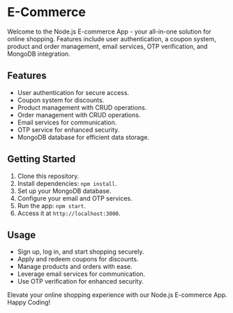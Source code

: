 # E-Commerce

Welcome to the Node.js E-commerce App - your all-in-one solution for online shopping. Features include user authentication, a coupon system, product and order management, email services, OTP verification, and MongoDB integration.

## Features

- User authentication for secure access.
- Coupon system for discounts.
- Product management with CRUD operations.
- Order management with CRUD operations.
- Email services for communication.
- OTP service for enhanced security.
- MongoDB database for efficient data storage.

## Getting Started

1. Clone this repository.
2. Install dependencies: `npm install`.
3. Set up your MongoDB database.
4. Configure your email and OTP services.
5. Run the app: `npm start`.
6. Access it at `http://localhost:3000`.

## Usage

- Sign up, log in, and start shopping securely.
- Apply and redeem coupons for discounts.
- Manage products and orders with ease.
- Leverage email services for communication.
- Use OTP verification for enhanced security.


Elevate your online shopping experience with our Node.js E-commerce App. Happy Coding!
